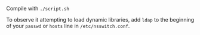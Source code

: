 Compile with `./script.sh`

To observe it attempting to load dynamic libraries, add `ldap` to the beginning of your `passwd` or `hosts` line in `/etc/nsswitch.conf`.
